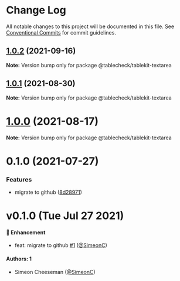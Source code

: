 # Change Log

All notable changes to this project will be documented in this file.
See [Conventional Commits](https://conventionalcommits.org) for commit guidelines.

## [1.0.2](https://github.com/tablecheck/tablekit/compare/@tablecheck/tablekit-textarea@1.0.1...@tablecheck/tablekit-textarea@1.0.2) (2021-09-16)

**Note:** Version bump only for package @tablecheck/tablekit-textarea





## [1.0.1](https://github.com/tablecheck/tablekit/compare/@tablecheck/tablekit-textarea@1.0.0...@tablecheck/tablekit-textarea@1.0.1) (2021-08-30)

**Note:** Version bump only for package @tablecheck/tablekit-textarea





# [1.0.0](https://github.com/tablecheck/tablekit/compare/@tablecheck/tablekit-textarea@0.1.0...@tablecheck/tablekit-textarea@1.0.0) (2021-08-17)

**Note:** Version bump only for package @tablecheck/tablekit-textarea





# 0.1.0 (2021-07-27)


### Features

* migrate to github ([8d28971](https://github.com/tablecheck/tablekit/commit/8d28971175010fcb2a3cd9c48a749e7af1bdc9f9))





# v0.1.0 (Tue Jul 27 2021)

#### 🚀 Enhancement

- feat: migrate to github [#1](https://github.com/tablecheck/tablekit/pull/1) ([@SimeonC](https://github.com/SimeonC))

#### Authors: 1

- Simeon Cheeseman ([@SimeonC](https://github.com/SimeonC))
